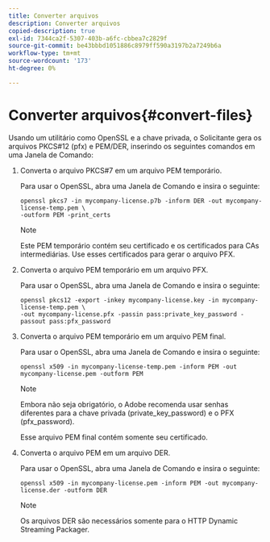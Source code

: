 ```yaml
---
title: Converter arquivos
description: Converter arquivos
copied-description: true
exl-id: 7344ca2f-5307-403b-a6fc-cbbea7c2829f
source-git-commit: be43bbbd1051886c8979ff590a3197b2a7249b6a
workflow-type: tm+mt
source-wordcount: '173'
ht-degree: 0%

---
```


# Converter arquivos{#convert-files}

Usando um utilitário como OpenSSL e a chave privada, o Solicitante gera os arquivos PKCS#12 (pfx) e PEM/DER, inserindo os seguintes comandos em uma Janela de Comando:

1. Converta o arquivo PKCS#7 em um arquivo PEM temporário.

   Para usar o OpenSSL, abra uma Janela de Comando e insira o seguinte:

   ```
   openssl pkcs7 -in mycompany-license.p7b -inform DER -out mycompany-license-temp.pem \ 
   -outform PEM -print_certs 
   ```

   >[!NOTE]
   >
   >Este PEM temporário contém seu certificado e os certificados para CAs intermediárias. Use esses certificados para gerar o arquivo PFX.

1. Converta o arquivo PEM temporário em um arquivo PFX.

   Para usar o OpenSSL, abra uma Janela de Comando e insira o seguinte:

   ```
   openssl pkcs12 -export -inkey mycompany-license.key -in mycompany-license-temp.pem \ 
   -out mycompany-license.pfx -passin pass:private_key_password -passout pass:pfx_password 
   ```

1. Converta o arquivo PEM temporário em um arquivo PEM final.

   Para usar o OpenSSL, abra uma Janela de Comando e insira o seguinte:

   ```
   openssl x509 -in mycompany-license-temp.pem -inform PEM -out mycompany-license.pem -outform PEM 
   ```

   >[!NOTE]
   >
   >Embora não seja obrigatório, o Adobe recomenda usar senhas diferentes para a chave privada (private_key_password) e o PFX (pfx_password).

   Esse arquivo PEM final contém somente seu certificado.

1. Converta o arquivo PEM em um arquivo DER.

   Para usar o OpenSSL, abra uma Janela de Comando e insira o seguinte:

   ```
   openssl x509 -in mycompany-license.pem -inform PEM -out mycompany-license.der -outform DER 
   ```

   >[!NOTE]
   >
   >Os arquivos DER são necessários somente para o HTTP Dynamic Streaming Packager.
